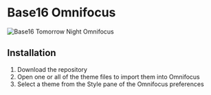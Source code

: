 # Base16 Omnifocus

![Base16 Tomorrow Night Omnifocus](https://raw.github.com/nhurden/base16-omnifocus/master/Screenshot.png)

## Installation
1. Download the repository
2. Open one or all of the theme files to import them into Omnifocus
3. Select a theme from the Style pane of the Omnifocus preferences
